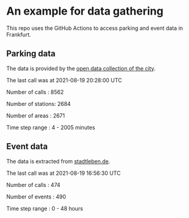 # An example for data gathering

This repo uses the GitHub Actions to access parking and event data in Frankfurt.

## Parking data
The data is provided by the [open data collection of the city](https://www.offenedaten.frankfurt.de/).

The last call was at 2021-08-19 20:28:00 UTC

Number of calls   : 8562

Number of stations: 2684

Number of areas   : 2671

Time step range   :    4 - 2005 minutes


## Event data
The data is extracted from [stadtleben.de](https://stadtleben.de/frankfurt/).

The last call was at 2021-08-19 16:56:30 UTC

Number of calls   : 474

Number of events  : 490

Time step range   :   0 -  48 hours

